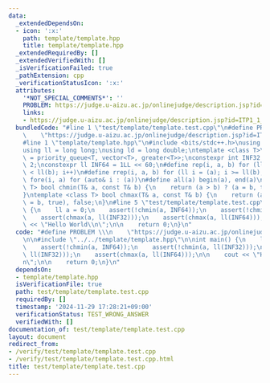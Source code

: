 ```yaml
---
data:
  _extendedDependsOn:
  - icon: ':x:'
    path: template/template.hpp
    title: template/template.hpp
  _extendedRequiredBy: []
  _extendedVerifiedWith: []
  _isVerificationFailed: true
  _pathExtension: cpp
  _verificationStatusIcon: ':x:'
  attributes:
    '*NOT_SPECIAL_COMMENTS*': ''
    PROBLEM: https://judge.u-aizu.ac.jp/onlinejudge/description.jsp?id=ITP1_1_A
    links:
    - https://judge.u-aizu.ac.jp/onlinejudge/description.jsp?id=ITP1_1_A
  bundledCode: "#line 1 \"test/template/template.test.cpp\"\n#define PROBLEM \\\n\
    \    \"https://judge.u-aizu.ac.jp/onlinejudge/description.jsp?id=ITP1_1_A\"\n\n\
    #line 1 \"template/template.hpp\"\n#include <bits/stdc++.h>\nusing namespace std;\n\
    using ll = long long;\nusing ld = long double;\ntemplate <class T>\nusing min_priority_queue\
    \ = priority_queue<T, vector<T>, greater<T>>;\nconstexpr int INF32 = INT_MAX /\
    \ 2;\nconstexpr ll INF64 = 1LL << 60;\n#define rep(i, a, b) for (ll i = (a); i\
    \ < ll(b); i++)\n#define rrep(i, a, b) for (ll i = (a); i >= ll(b); i--)\n#define\
    \ fore(i, a) for (auto& i : (a))\n#define all(a) begin(a), end(a)\ntemplate <class\
    \ T> bool chmin(T& a, const T& b) {\n    return (a > b) ? (a = b, true), false;\n\
    }\ntemplate <class T> bool chmax(T& a, const T& b) {\n    return (a < b) ? (a\
    \ = b, true), false;\n}\n#line 5 \"test/template/template.test.cpp\"\n\nint main()\
    \ {\n    ll a = 0;\n    assert(!chmin(a, INF64));\n    assert(!chmin(a, ll(INF32)));\n\
    \    assert(chmax(a, ll(INF32)));\n    assert(chmax(a, ll(INF64)));\n\n    cout\
    \ << \"Hello World\\n\";\n\n    return 0;\n}\n"
  code: "#define PROBLEM \\\n    \"https://judge.u-aizu.ac.jp/onlinejudge/description.jsp?id=ITP1_1_A\"\
    \n\n#include \"../../template/template.hpp\"\n\nint main() {\n    ll a = 0;\n\
    \    assert(!chmin(a, INF64));\n    assert(!chmin(a, ll(INF32)));\n    assert(chmax(a,\
    \ ll(INF32)));\n    assert(chmax(a, ll(INF64)));\n\n    cout << \"Hello World\\\
    n\";\n\n    return 0;\n}\n"
  dependsOn:
  - template/template.hpp
  isVerificationFile: true
  path: test/template/template.test.cpp
  requiredBy: []
  timestamp: '2024-11-29 17:28:21+09:00'
  verificationStatus: TEST_WRONG_ANSWER
  verifiedWith: []
documentation_of: test/template/template.test.cpp
layout: document
redirect_from:
- /verify/test/template/template.test.cpp
- /verify/test/template/template.test.cpp.html
title: test/template/template.test.cpp
---
```

